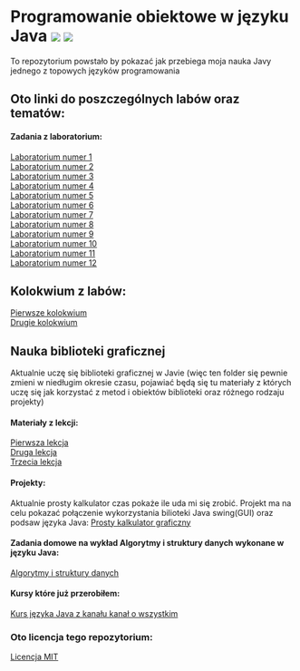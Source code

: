 # Programowanie obiektowe w języku Java <img src="https://img.shields.io/github/license/Prawy126/Java"/> <img src="https://img.shields.io/github/languages/code-size/Prawy126/Java"/>
To repozytorium powstało by pokazać jak przebiega moja nauka Javy jednego z topowych języków programowania
## Oto linki do poszczególnych labów oraz tematów:
#### Zadania z laboratorium:
<a href="https://github.com/Prawy126/Java/tree/main/Laby/lab1">Laboratorium numer 1</a><br>
<a href="https://github.com/Prawy126/Java/tree/main/Laby/lab2">Laboratorium numer 2</a><br>
<a href="https://github.com/Prawy126/Java/tree/main/Laby/Lab3">Laboratorium numer 3</a><br>
<a href="https://github.com/Prawy126/Java/tree/main/Laby/lab%204">Laboratorium numer 4</a><br>
<a href="https://github.com/Prawy126/Java/tree/main/Laby/lab%205">Laboratorium numer 5</a><br>
<a href="https://github.com/Prawy126/Java/tree/main/Laby/lab%206">Laboratorium numer 6</a><br>
<a href="https://github.com/Prawy126/Java/tree/main/Laby/lab7">Laboratorium numer 7</a><br>
<a href="https://github.com/Prawy126/Java/tree/main/Laby/lab%208">Laboratorium numer 8</a><br>
<a href="https://github.com/Prawy126/Java/tree/main/Laby/lab%209">Laboratorium numer 9</a><br>
<a href="https://github.com/Prawy126/Java/tree/main/Laby/lab%2010">Laboratorium numer 10</a><br>
<a href="https://github.com/Prawy126/Java/tree/main/Laby/lab%2011">Laboratorium numer 11</a><br>
<a href="https://github.com/Prawy126/Java/tree/main/Laby/lab%2012">Laboratorium numer 12</a><br>

## Kolokwium z labów:
<a href="https://github.com/Prawy126/Java/tree/main/Kolokwium/Kolokwium">Pierwsze kolokwium</a><br>
<a href="https://github.com/Prawy126/Java/tree/main/Kolokiwum/Kolokwium%202">Drugie kolokwium</a><br>

## Nauka biblioteki graficznej
Aktualnie uczę się biblioteki graficznej w Javie (więc ten folder się pewnie zmieni w niedługim okresie czasu, pojawiać będą się tu materiały z których uczę się jak korzystać z metod i obiektów biblioteki oraz różnego rodzaju projekty)<br>
#### Materiały z lekcji:
<a href="https://github.com/Prawy126/Java/tree/main/Biblioteka_graficzna/MojeOkienko">Pierwsza lekcja</a><br>
<a href="https://github.com/Prawy126/Java/tree/main/Biblioteka_graficzna/Lekcja2">Druga lekcja</a><br>
<a href="https://github.com/Prawy126/Java/tree/main/Biblioteka_graficzna/lekcja3">Trzecia lekcja</a><br>
#### Projekty:
Aktualnie prosty kalkulator czas pokaże ile uda mi się zrobić. Projekt ma na celu pokazać połączenie wykorzystania 
bilioteki Java swing(GUI) oraz podsaw języka Java:
<a href="https://github.com/Prawy126/Java/tree/main/Biblioteka_graficzna/kalkulator">Prosty kalkulator graficzny</a><br>

#### Zadania domowe na wykład Algorytmy i struktury danych wykonane w języku Java:
<a href="https://github.com/Prawy126/Java/tree/main/Algorytmy">Algorytmy i struktury danych</a><br>

#### Kursy które już przerobiłem:
<a href="https://github.com/Prawy126/Java/tree/main/Kurs_Kanal_O_Wszystkim">Kurs języka Java z kanału kanał o wszystkim</a><br>

### Oto licencja tego repozytorium:
<a href="https://github.com/Prawy126/Java/tree/main/LICENSE">Licencja MIT</a><br>
